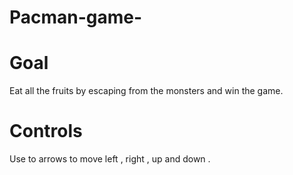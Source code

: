 # Pacman-game-

# Goal
Eat all the fruits by escaping from the monsters and win the game.

# Controls
 Use to arrows to move left , right , up and down .
